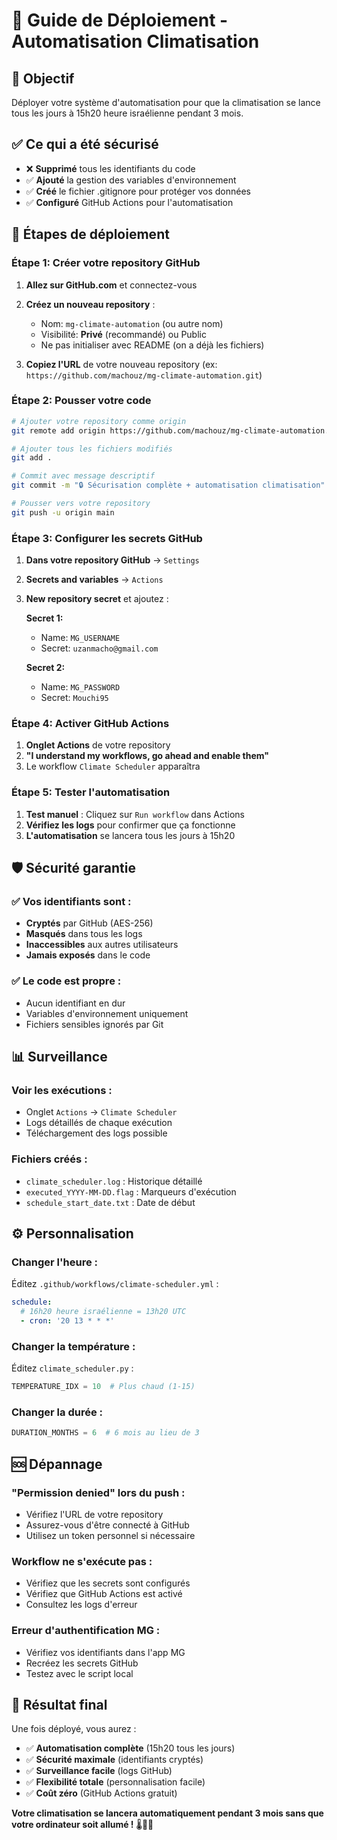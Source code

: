 # 🚀 Guide de Déploiement - Automatisation Climatisation

## 🎯 Objectif
Déployer votre système d'automatisation pour que la climatisation se lance tous les jours à 15h20 heure israélienne pendant 3 mois.

## ✅ Ce qui a été sécurisé
- ❌ **Supprimé** tous les identifiants du code
- ✅ **Ajouté** la gestion des variables d'environnement
- ✅ **Créé** le fichier .gitignore pour protéger vos données
- ✅ **Configuré** GitHub Actions pour l'automatisation

## 🔧 Étapes de déploiement

### **Étape 1: Créer votre repository GitHub**

1. **Allez sur GitHub.com** et connectez-vous
2. **Créez un nouveau repository** :
   - Nom: `mg-climate-automation` (ou autre nom)
   - Visibilité: **Privé** (recommandé) ou Public
   - Ne pas initialiser avec README (on a déjà les fichiers)

3. **Copiez l'URL** de votre nouveau repository (ex: `https://github.com/machouz/mg-climate-automation.git`)

### **Étape 2: Pousser votre code**

```bash
# Ajouter votre repository comme origin
git remote add origin https://github.com/machouz/mg-climate-automation.git

# Ajouter tous les fichiers modifiés
git add .

# Commit avec message descriptif
git commit -m "🔒 Sécurisation complète + automatisation climatisation"

# Pousser vers votre repository
git push -u origin main
```

### **Étape 3: Configurer les secrets GitHub**

1. **Dans votre repository GitHub** → `Settings`
2. **Secrets and variables** → `Actions`
3. **New repository secret** et ajoutez :

   **Secret 1:**
   - Name: `MG_USERNAME`
   - Secret: `uzanmacho@gmail.com`

   **Secret 2:**
   - Name: `MG_PASSWORD`
   - Secret: `Mouchi95`

### **Étape 4: Activer GitHub Actions**

1. **Onglet Actions** de votre repository
2. **"I understand my workflows, go ahead and enable them"**
3. Le workflow `Climate Scheduler` apparaîtra

### **Étape 5: Tester l'automatisation**

1. **Test manuel** : Cliquez sur `Run workflow` dans Actions
2. **Vérifiez les logs** pour confirmer que ça fonctionne
3. **L'automatisation** se lancera tous les jours à 15h20

## 🛡️ Sécurité garantie

### ✅ Vos identifiants sont :
- **Cryptés** par GitHub (AES-256)
- **Masqués** dans tous les logs
- **Inaccessibles** aux autres utilisateurs
- **Jamais exposés** dans le code

### ✅ Le code est propre :
- Aucun identifiant en dur
- Variables d'environnement uniquement
- Fichiers sensibles ignorés par Git

## 📊 Surveillance

### **Voir les exécutions :**
- Onglet `Actions` → `Climate Scheduler`
- Logs détaillés de chaque exécution
- Téléchargement des logs possible

### **Fichiers créés :**
- `climate_scheduler.log` : Historique détaillé
- `executed_YYYY-MM-DD.flag` : Marqueurs d'exécution
- `schedule_start_date.txt` : Date de début

## ⚙️ Personnalisation

### **Changer l'heure :**
Éditez `.github/workflows/climate-scheduler.yml` :
```yaml
schedule:
  # 16h20 heure israélienne = 13h20 UTC
  - cron: '20 13 * * *'
```

### **Changer la température :**
Éditez `climate_scheduler.py` :
```python
TEMPERATURE_IDX = 10  # Plus chaud (1-15)
```

### **Changer la durée :**
```python
DURATION_MONTHS = 6  # 6 mois au lieu de 3
```

## 🆘 Dépannage

### **"Permission denied" lors du push :**
- Vérifiez l'URL de votre repository
- Assurez-vous d'être connecté à GitHub
- Utilisez un token personnel si nécessaire

### **Workflow ne s'exécute pas :**
- Vérifiez que les secrets sont configurés
- Vérifiez que GitHub Actions est activé
- Consultez les logs d'erreur

### **Erreur d'authentification MG :**
- Vérifiez vos identifiants dans l'app MG
- Recréez les secrets GitHub
- Testez avec le script local

## 🎉 Résultat final

Une fois déployé, vous aurez :
- ✅ **Automatisation complète** (15h20 tous les jours)
- ✅ **Sécurité maximale** (identifiants cryptés)
- ✅ **Surveillance facile** (logs GitHub)
- ✅ **Flexibilité totale** (personnalisation facile)
- ✅ **Coût zéro** (GitHub Actions gratuit)

**Votre climatisation se lancera automatiquement pendant 3 mois sans que votre ordinateur soit allumé !** 🌡️🚗✨

